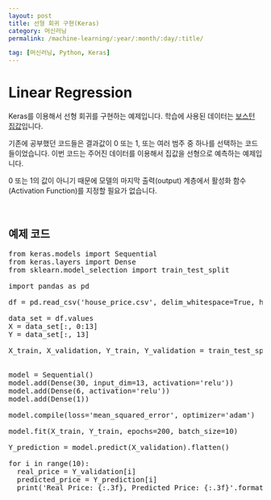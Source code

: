 ```yaml
---
layout: post
title: 선형 회귀 구현(Keras)
category: 머신러닝
permalink: /machine-learning/:year/:month/:day/:title/

tag: [머신러닝, Python, Keras]
---
```

# Linear Regression

Keras를 이용해서 선형 회귀를 구현하는 예제입니다. 학습에 사용된 데이터는 [보스턴 집값](/assets/machine-learning/house_price.csv)입니다.

기존에 공부했던 코드들은 결과값이 0 또는 1, 또는 여러 범주 중 하나를 선택하는 코드들이었습니다. 이번 코드는 주어진 데이터를 이용해서 집값을 선형으로 예측하는 예제입니다.

0 또는 1의 값이 아니기 때문에 모델의 마지막 출력(output) 계층에서 활성화 함수(Activation Function)를 지정할 필요가 없습니다.

<br>

## 예제 코드

<pre class="prettyprint">
from keras.models import Sequential
from keras.layers import Dense
from sklearn.model_selection import train_test_split

import pandas as pd

df = pd.read_csv('house_price.csv', delim_whitespace=True, header=None)

data_set = df.values
X = data_set[:, 0:13]
Y = data_set[:, 13]

X_train, X_validation, Y_train, Y_validation = train_test_split(X, Y,
                                                                test_size=0.2)

model = Sequential()
model.add(Dense(30, input_dim=13, activation='relu'))
model.add(Dense(6, activation='relu'))
model.add(Dense(1))

model.compile(loss='mean_squared_error', optimizer='adam')

model.fit(X_train, Y_train, epochs=200, batch_size=10)

Y_prediction = model.predict(X_validation).flatten()

for i in range(10):
  real_price = Y_validation[i]
  predicted_price = Y_prediction[i]
  print('Real Price: {:.3f}, Predicted Price: {:.3f}'.format(real_price,
                                                             predicted_price))
</pre>